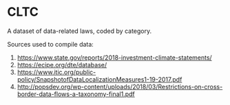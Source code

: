 # CLTC

A dataset of data-related laws, coded by category.

Sources used to compile data:

1. https://www.state.gov/reports/2018-investment-climate-statements/
2. https://ecipe.org/dte/database/
3. https://www.itic.org/public-policy/SnapshotofDataLocalizationMeasures1-19-2017.pdf
4. http://popsdev.org/wp-content/uploads/2018/03/Restrictions-on-cross-border-data-flows-a-taxonomy-final1.pdf
